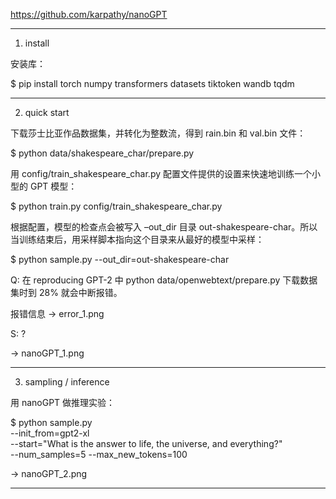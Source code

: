https://github.com/karpathy/nanoGPT

------------------------------------------------------------------------------------------------------------------------
1. install

安装库：

$ pip install torch numpy transformers datasets tiktoken wandb tqdm

------------------------------------------------------------------------------------------------------------------------
2. quick start

下载莎士比亚作品数据集，并转化为整数流，得到 rain.bin 和 val.bin 文件：

$ python data/shakespeare_char/prepare.py

用 config/train_shakespeare_char.py 配置文件提供的设置来快速地训练一个小型的 GPT 模型：

$ python train.py config/train_shakespeare_char.py

根据配置，模型的检查点会被写入 –out_dir 目录 out-shakespeare-char。所以当训练结束后，用采样脚本指向这个目录来从最好的模型中采样：

$ python sample.py --out_dir=out-shakespeare-char

Q: 在 reproducing GPT-2 中 python data/openwebtext/prepare.py 下载数据集时到 28% 就会中断报错。
   
   报错信息 -> error_1.png

S: ?

-> nanoGPT_1.png

------------------------------------------------------------------------------------------------------------------------
3. sampling / inference

用 nanoGPT 做推理实验：

$ python sample.py \
    --init_from=gpt2-xl \
    --start="What is the answer to life, the universe, and everything?" \
    --num_samples=5 --max_new_tokens=100

-> nanoGPT_2.png

------------------------------------------------------------------------------------------------------------------------
